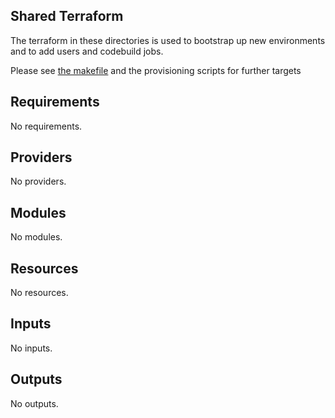 ## Shared Terraform

The terraform in these directories is used to bootstrap up new environments and to add users and codebuild jobs.

Please see [the makefile](./Makefile) and the provisioning scripts for further targets

<!-- BEGIN_TF_DOCS -->
## Requirements

No requirements.

## Providers

No providers.

## Modules

No modules.

## Resources

No resources.

## Inputs

No inputs.

## Outputs

No outputs.
<!-- END_TF_DOCS -->